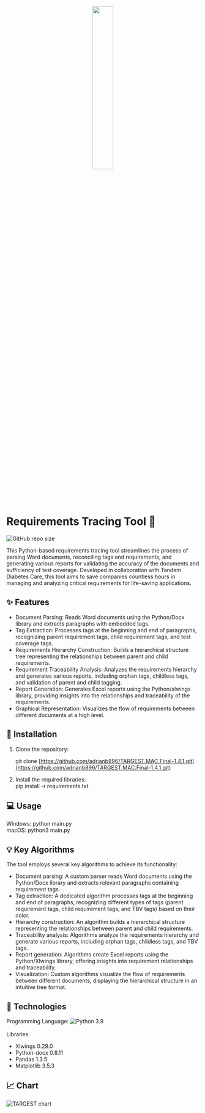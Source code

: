 <p align="center" width="100%">
    <img width="33%" src="https://user-images.githubusercontent.com/71844869/229735047-6be366d7-8dc8-41f2-bb19-d101691064c0.png">
</p>

# Requirements Tracing Tool :mag_right:

![GitHub repo size](https://img.shields.io/github/repo-size/adrianb896/TARGEST.MAC.Final-1.4.1?style=flat-square)

This Python-based requirements tracing tool streamlines the process of parsing Word documents, reconciling tags and requirements, and generating various reports for validating the accuracy of the documents and sufficiency of test coverage. Developed in collaboration with Tandem Diabetes Care, this tool aims to save companies countless hours in managing and analyzing critical requirements for life-saving applications.

## :sparkles: Features

* Document Parsing: Reads Word documents using the Python/Docx library and extracts paragraphs with embedded tags.
* Tag Extraction: Processes tags at the beginning and end of paragraphs, recognizing parent requirement tags, child requirement tags, and test coverage tags.
* Requirements Hierarchy Construction: Builds a hierarchical structure tree representing the relationships between parent and child requirements.
* Requirement Traceability Analysis: Analyzes the requirements hierarchy and generates various reports, including orphan tags, childless tags, and validation of parent and child tagging.
* Report Generation: Generates Excel reports using the Python/xlwings library, providing insights into the relationships and traceability of the requirements.
* Graphical Representation: Visualizes the flow of requirements between different documents at a high level.

## :wrench: Installation

1. Clone the repository:

   git clone [https://github.com/adrianb896/TARGEST.MAC.Final-1.4.1.git](https://github.com/adrianb896/TARGEST.MAC.Final-1.4.1.git)

2. Install the required libraries:<br>
   pip install -r requirements.txt

## :computer: Usage

Windows: python main.py <br>
macOS: python3 main.py

## :bulb: Key Algorithms

The tool employs several key algorithms to achieve its functionality:

* Document parsing: A custom parser reads Word documents using the Python/Docx library and extracts relevant paragraphs containing requirement tags.
* Tag extraction: A dedicated algorithm processes tags at the beginning and end of paragraphs, recognizing different types of tags (parent requirement tags, child requirement tags, and TBV tags) based on their color.
* Hierarchy construction: An algorithm builds a hierarchical structure representing the relationships between parent and child requirements.
* Traceability analysis: Algorithms analyze the requirements hierarchy and generate various reports, including orphan tags, childless tags, and TBV tags.
* Report generation: Algorithms create Excel reports using the Python/Xlwings library, offering insights into requirement relationships and traceability.
* Visualization: Custom algorithms visualize the flow of requirements between different documents, displaying the hierarchical structure in an intuitive tree format.

## :rocket: Technologies

Programming Language: ![Python](https://img.shields.io/badge/python-3670A0?style=flat-square&logo=python&logoColor=ffdd54) 3.9 <br>
<br>Libraries:
* Xlwings 0.29.0
* Python-docx 0.8.11
* Pandas 1.3.5
* Matplotlib 3.5.3

## :chart_with_upwards_trend: Chart

![TARGEST chart](https://user-images.githubusercontent.com/71844869/229740865-bea0329e-c5b3-49a5-acb2-06fe700bf953.png)

